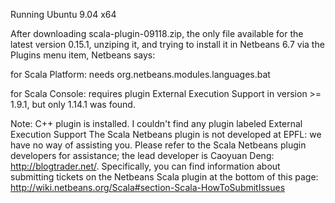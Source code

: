 Running Ubuntu 9.04 x64

After downloading scala-plugin-09118.zip, the only file available for the latest version 0.15.1, unziping it, and trying to install it in Netbeans 6.7 via the Plugins menu item, Netbeans says:

for Scala Platform:
needs org.netbeans.modules.languages.bat

for Scala Console:
requires plugin External Execution Support in version >= 1.9.1, but only 1.14.1 was found.

Note: C++ plugin is installed. I couldn't find any plugin labeled External Execution Support
The Scala Netbeans plugin is not developed at EPFL: we have no way of assisting you. Please refer to the Scala Netbeans plugin developers for assistance; the lead developer is Caoyuan Deng: http://blogtrader.net/. Specifically, you can find information about submitting tickets on the Netbeans Scala plugin at the bottom of this page: http://wiki.netbeans.org/Scala#section-Scala-HowToSubmitIssues
